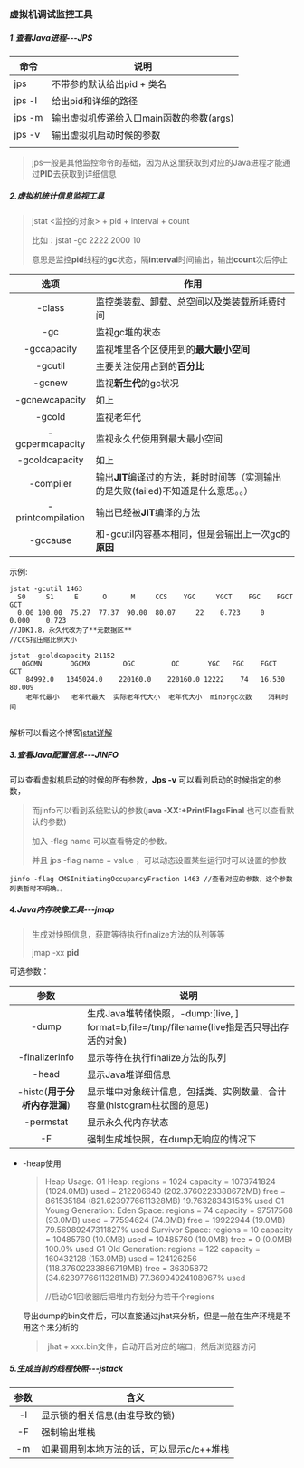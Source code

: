 ### 虚拟机调试监控工具

##### 1.查看Java进程---JPS

| 命令     | 说明                        |
| ------ | ------------------------- |
| jps    | 不带参的默认给出pid + 类名          |
| jps -l | 给出pid和详细的路径               |
| jps -m | 输出虚拟机传递给入口main函数的参数(args) |
| jps -v | 输出虚拟机启动时候的参数              |
|        |                           |

> jps一般是其他监控命令的基础，因为从这里获取到对应的Java进程才能通过**PID**去获取到详细信息



##### 2.虚拟机统计信息监视工具

> jstat <监控的对象> + pid + interval + count
>
> 比如：jstat -gc 2222 2000 10
>
> 意思是监控**pid**线程的**gc**状态，隔**interval**时间输出，输出**count**次后停止

|        选项         | 作用                                       |
| :---------------: | ---------------------------------------- |
|      -class       | 监控类装载、卸载、总空间以及类装载所耗费时间                   |
|        -gc        | 监视gc堆的状态                                 |
|    -gccapacity    | 监视堆里各个区使用到的**最大最小空间**                    |
|      -gcutil      | 主要关注使用占到的**百分比**                         |
|      -gcnew       | 监视**新生代**的gc状况                           |
|  -gcnewcapacity   | 如上                                       |
|      -gcold       | 监视老年代                                    |
|  -gcpermcapacity  | 监视永久代使用到最大最小空间                           |
|  -gcoldcapacity   | 如上                                       |
|     -compiler     | 输出**JIT**编译过的方法，耗时时间等（实测输出的是失败(failed)不知道是什么意思。。） |
| -printcompilation | 输出已经被**JIT**编译的方法                        |
|     -gccause      | 和-gcutil内容基本相同，但是会输出上一次gc的**原因**         |

示例:

```
jstat -gcutil 1463
  S0     S1     E      O      M     CCS    YGC     YGCT    FGC    FGCT     GCT   
  0.00 100.00  75.27  77.37  90.00  80.07     22    0.723     0    0.000    0.723
//JDK1.8，永久代改为了**元数据区**
//CCS指压缩比例大小

jstat -gcoldcapacity 21152
   OGCMN       OGCMX        OGC         OC       YGC   FGC    FGCT     GCT   
    84992.0   1345024.0    220160.0    220160.0 12222    74   16.530   80.009
	老年代最小	老年代最大  实际老年代大小  老年代大小  minorgc次数	消耗时间
	

```

解析可以看这个博客[jstat详解](http://blog.csdn.net/maosijunzi/article/details/46049117)

##### 3.查看Java配置信息---JINFO

可以查看虚拟机启动的时候的所有参数，**Jps -v** 可以看到启动的时候指定的参数，

> 而jinfo可以看到系统默认的参数(**java -XX:+PrintFlagsFinal** 也可以查看默认的参数)
>
> 加入 -flag name 可以查看特定的参数。
>
> 并且 jps -flag name = value ，可以动态设置某些运行时可以设置的参数 

```
jinfo -flag CMSInitiatingOccupancyFraction 1463 //查看对应的参数，这个参数列表暂时不明确。。
```



##### 4.Java内存映像工具---jmap

> 生成对快照信息，获取等待执行finalize方法的队列等等
>
> jmap -xx **pid**

可选参数：

|          参数          | 说明                                       |
| :------------------: | ---------------------------------------- |
|        -dump         | 生成Java堆转储快照，-dump:[live, ] format=b,file=/tmp/filename(live指是否只导出存活的对象) |
|    -finalizerinfo    | 显示等待在执行finalize方法的队列                     |
|        -head         | 显示Java堆详细信息                              |
| -histo(**用于分析内存泄漏**) | 显示堆中对象统计信息，包括类、实例数量、合计容量(histogram柱状图的意思) |
|      -permstat       | 显示永久代内存状态                                |
|          -F          | 强制生成堆快照，在dump无响应的情况下                     |

- -heap使用

  > Heap Usage:
  > G1 Heap:
  >    regions  = 1024
  >    capacity = 1073741824 (1024.0MB)
  >    used     = 212206640 (202.3760223388672MB)
  >    free     = 861535184 (821.6239776611328MB)
  >    19.76328343153% used
  > G1 Young Generation:
  > Eden Space:
  >    regions  = 74
  >    capacity = 97517568 (93.0MB)
  >    used     = 77594624 (74.0MB)
  >    free     = 19922944 (19.0MB)
  >    79.56989247311827% used
  > Survivor Space:
  >    regions  = 10
  >    capacity = 10485760 (10.0MB)
  >    used     = 10485760 (10.0MB)
  >    free     = 0 (0.0MB)
  >    100.0% used
  > G1 Old Generation:
  >    regions  = 122
  >    capacity = 160432128 (153.0MB)
  >    used     = 124126256 (118.37602233886719MB)
  >    free     = 36305872 (34.62397766113281MB)
  >    77.36994924108967% used
  >
  > //启动G1回收器后把堆内存划分为若干个regions

  导出dump的bin文件后，可以直接通过jhat来分析，但是一般在生产环境是不用这个来分析的

  > ​	jhat + xxx.bin文件，自动开启对应的端口，然后浏览器访问



##### 5.生成当前的线程快照---jstack

|  参数  | 含义                      |
| :--: | ----------------------- |
|  -l  | 显示锁的相关信息(由谁导致的锁)        |
|  -F  | 强制输出堆栈                  |
|  -m  | 如果调用到本地方法的话，可以显示c/c++堆栈 |